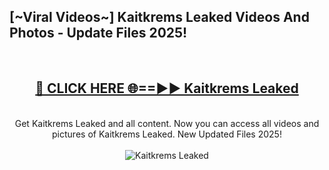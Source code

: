<h2>[~Viral Videos~] Kaitkrems Leaked Videos And Photos - Update Files 2025!</h2>
<br>
<div align="center">
<h2><a href="https://top-ai-tools.click/QrbHav" rel="nofollow">🔴 CLICK HERE 🌐==►► Kaitkrems Leaked</a></h2>
<br>
Get Kaitkrems Leaked and all content. Now you can access all videos and pictures of Kaitkrems Leaked. New Updated Files 2025!
<br>
<br>
<a href="https://top-ai-tools.click/QrbHav" rel="nofollow" data-target="animated-image.originalLink"><img src="https://i.ibb.co.com/WyWwxjT/player-gif2.gif" alt="Kaitkrems Leaked" style="max-width: 100%; display: inline-block;" data-target="animated-image.originalImage"></a>
</div>
<br>